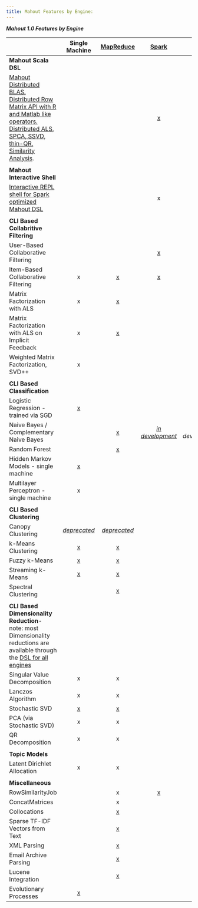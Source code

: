 ```yaml
---
title: Mahout Features by Engine:
---
```

***Mahout 1.0 Features by Engine***

| | Single Machine | [MapReduce](http://hadoop.apache.org/docs/r1.2.1/mapred_tutorial.html)| [Spark](https://spark.apache.org/) | [H2O](http://0xdata.com/) | [Flink](https://flink.incubator.apache.org/)
---------------------------------------------|:----------------:|:-----------:|:------:|:---:|:----:|
**Mahout Scala DSL**| 
|   [Mahout Distributed BLAS. Distributed Row Matrix API with R and Matlab like operators. Distributed ALS, SPCA, SSVD, thin-QR. Similarity Analysis](http://mahout.apache.org/users/sparkbindings/home.html).    | |  | [x](https://mahout.apache.org/users/sparkbindings/ScalaSparkBindings.pdf) | [x](https://github.com/apache/mahout/tree/master/h2o) |[*in development*](https://github.com/tillrohrmann/mahout/tree/flink-bindings/flink)|
||
**Mahout Interactive Shell**| 
|   [Interactive REPL shell for Spark optimized Mahout DSL](http://mahout.apache.org/users/sparkbindings/play-with-shell.html) | | | x |
||
**CLI Based Collabritive Filtering**|
    User-Based Collaborative Filtering           | |  |[x](https://github.com/apache/mahout/blob/master/spark/src/test/scala/org/apache/mahout/drivers/RowSimilarityDriverSuite.scala)
    Item-Based Collaborative Filtering           | x | [x](https://mahout.apache.org/users/recommender/intro-itembased-hadoop.html) | [x](https://mahout.apache.org/users/recommender/intro-cooccurrence-spark.html) |
    Matrix Factorization with ALS | x | [x](https://mahout.apache.org/users/recommender/intro-als-hadoop.html) |  |
    Matrix Factorization with ALS on Implicit Feedback | x | [x](https://mahout.apache.org/users/recommender/intro-als-hadoop.html) |  |
    Weighted Matrix Factorization, SVD++  | x | | 
||
**CLI Based Classification**| | |
    Logistic Regression - trained via SGD   | [x](http://mahout.apache.org/users/classification/logistic-regression.html) |
    Naive Bayes / Complementary Naive Bayes  | | [x](https://mahout.apache.org/users/classification/bayesian.html) | [*in development*](https://issues.apache.org/jira/browse/MAHOUT-1493) |  *in development*
    Random Forest | | [x](https://mahout.apache.org/users/classification/partial-implementation.html)|
    Hidden Markov Models - single machine  | [x](https://mahout.apache.org/users/classification/hidden-markov-models.html) |
    Multilayer Perceptron - single machine | x |
||
**CLI Based Clustering**||
    Canopy Clustering  | [*deprecated*](https://mahout.apache.org/users/clustering/canopy-clustering.html) | [*deprecated*](https://mahout.apache.org/users/clustering/canopy-clustering.html)| 
    k-Means Clustering   | [x](https://mahout.apache.org/users/clustering/k-means-clustering.html) | [x](https://mahout.apache.org/users/clustering/k-means-clustering.html) |  
    Fuzzy k-Means   | [x](https://mahout.apache.org/users/clustering/fuzzy-k-means.html) | [x](https://mahout.apache.org/users/clustering/fuzzy-k-means.html)|  
    Streaming k-Means   | [x](https://mahout.apache.org/users/clustering/streaming-k-means.html) | [x](https://mahout.apache.org/users/clustering/streaming-k-means.html) |  
    Spectral Clustering   |  | [x](https://mahout.apache.org/users/clustering/spectral-clustering.html) |  
||
**CLI Based Dimensionality Reduction**- note: most Dimensionality reductions are available through the [DSL for all engines](https://mahout.apache.org/users/sparkbindings/home.html)||
    Singular Value Decomposition | x | x | |
    Lanczos Algorithm  | x | x | 
    Stochastic SVD  | [x](https://mahout.apache.org/users/dim-reduction/ssvd.html) | [x](https://mahout.apache.org/users/dim-reduction/ssvd.html) |  |
    PCA (via Stochastic SVD) | x | x |  |
    QR Decomposition         | x | x |  |
||
**Topic Models**||
    Latent Dirichlet Allocation  | x | x |
||
**Miscellaneous**||
    RowSimilarityJob   |  | x | [x](https://github.com/apache/mahout/blob/master/spark/src/test/scala/org/apache/mahout/drivers/RowSimilarityDriverSuite.scala) | 
    ConcatMatrices  |  | x |
    Collocations  |  | [x](https://mahout.apache.org/users/basics/collocations.html) |  
    Sparse TF-IDF Vectors from Text |  | [x](https://mahout.apache.org/users/basics/creating-vectors-from-text.html) |
    XML Parsing|  | [x](https://issues.apache.org/jira/browse/MAHOUT-1479?jql=text%20~%20%22wikipedia%20mahout%22) |
    Email Archive Parsing |  | [x](https://github.com/apache/mahout/tree/master/integration/src/main/java/org/apache/mahout/text) | 
    Lucene Integration |  | [x](https://mahout.apache.org/users/basics/creating-vectors-from-text.html) |
    Evolutionary Processes | [x](https://github.com/apache/mahout/tree/master/mrlegacy/src/main/java/org/apache/mahout/ep) |
    



